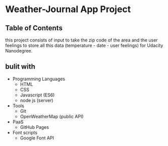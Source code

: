 # Weather-Journal App Project

## Table of Contents

this project consists of input to take the zip code of the area and the user feelings to store all this data (temperature - date - user feelings) for Udacity Nanodegree.

## bulit with
- Programming Languages
    - HTML
    - CSS
    - Javascript (ES6)
    - node js (server)
- Tools
    - Git
    - OpenWeatherMap (public API)
- PaaS
    - GitHub Pages
- Font scripts
    - Google Font API